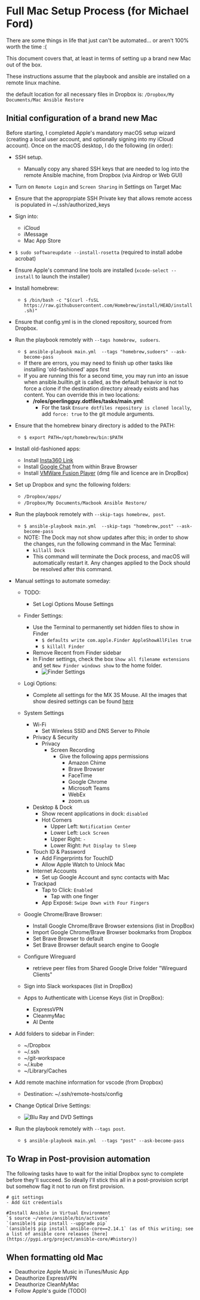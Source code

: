 # Full Mac Setup Process (for Michael Ford)

There are some things in life that just can't be automated... or aren't 100% worth the time :(

This document covers that, at least in terms of setting up a brand new Mac out of the box.

These instructions assume that the playbook and ansible are installed on a remote linux machine.

the default location for all necessary files in Dropbox is: `/Dropbox/My Documents/Mac Ansible Restore`

## Initial configuration of a brand new Mac

Before starting, I completed Apple's mandatory macOS setup wizard (creating a local user account, and optionally signing into my iCloud account). Once on the macOS desktop, I do the following (in order):

  - SSH setup.
    - Manually copy any shared SSH keys that are needed to log into the remote Ansible machine, from Dropbox (via Airdrop or Web GUI)
  - Turn on `Remote Login` and `Screen Sharing` in Settings on Target Mac
  - Ensure that the approprpiate SSH Private key that allows remote access is populated in ~/.ssh/authorized_keys
  - Sign into:
    - iCloud
    - iMessage
    - Mac App Store
  - `$ sudo softwareupdate --install-rosetta` (required to install adobe acrobat)
  - Ensure Apple's command line tools are installed (`xcode-select --install` to launch the installer)
  - Install homebrew:
    - `$ /bin/bash -c "$(curl -fsSL https://raw.githubusercontent.com/Homebrew/install/HEAD/install.sh)"`
  - Ensure that config.yml is in the cloned repository, sourced from Dropbox.
  - Run the playbook remotely with `--tags homebrew, sudoers`.
    - `$ ansible-playbook main.yml  --tags "homebrew,sudoers" --ask-become-pass`
    - If there are errors, you may need to finish up other tasks like installing 'old-fashioned' apps first
    - If you are running this for a second time, you may run into an issue when ansible.builtin.git is called, as the default behavior is not to force a clone if the destination directory already exists and has content. You can override this in two locations:
      - **<repository root>/roles/geerlingguy.dotfiles/tasks/main.yml**:
        - For the task `Ensure dotfiles repository is cloned locally`, add `force: true` to the git module arguments.

  - Ensure that the homebrew binary directory is added to the PATH:
    - `$ export PATH=/opt/homebrew/bin:$PATH`
  - Install old-fashioned apps:
    - Install [Insta360 Link](https://www.insta360.com/download/insta360-link)
    - Install [Google Chat](https://chat.google.com/download/) from within Brave Browser
    - Install [VMWare Fusion Player](https://customerconnect.vmware.com/en/evalcenter?p=fusion-player-personal-13) (dmg file and licence are in DropBox)
  - Set up Dropbox and sync the following folders:
    - `/Dropbox/apps/`
    - `/Dropbox/My Documents/Macbook Ansible Restore/`
  - Run the playbook remotely with `--skip-tags homebrew, post`.
    - `$ ansible-playbook main.yml  --skip-tags "homebrew,post" --ask-become-pass`
    - NOTE: The Dock may not show updates after this; in order to show the changes, run the following command in the Mac Terminal:
      - `killall Dock`
      - This command will terminate the Dock process, and macOS will automatically restart it. Any changes applied to the Dock should be resolved after this command.
  - Manual settings to automate someday:
    - TODO:
      - Set Logi Options Mouse Settings



    - Finder Settings:
      - Use the Terminal to permanently set hidden files to show in Finder
        - `$ defaults write com.apple.Finder AppleShowAllFiles true`
        - `$ killall Finder`
      - Remove Recent from Finder sidebar
      - In Finder settings, check the box `Show all filename extensions` and set `New Finder windows show` to the home folder.
        - ![Finder Settings](./images/finder_settings.png)
    - Logi Options:
      - Complete all settings for the MX 3S Mouse. All the images that show desired settings can be found [here](./images/logi_options/)
    - System Settings
      - Wi-Fi
        - Set Wireless SSID and DNS Server to Pihole
      - Privacy & Security
        - Privacy
          - Screen Recording
            - Give the following apps permissions
              - Amazon Chime
              - Brave Browser
              - FaceTime
              - Google Chrome
              - Microsoft Teams
              - WebEx
              - zoom.us
      - Desktop & Dock
        - Show recent applications in dock: `disabled`
        - Hot Corners
          - Upper Left: `Notification Center`
          - Lower Left: `Lock Screen`
          - Upper Right: `-`
          - Lower Right: `Put Display to Sleep` 
      - Touch ID & Password
        - Add Fingerprints for TouchID
        - Allow Apple Watch to Unlock Mac   
      - Internet Accounts
        - Set up Google Account and sync contacts with Mac
      - Trackpad
        - Tap to Click: `Enabled`
          - Tap with one finger
        - App Exposé: `Swipe Down with Four Fingers`
    - Google Chrome/Brave Browser:
      - Install Google Chrome/Brave Browser extensions (list in DropBox)
      - Import Google Chrome/Brave Browser bookmarks from Dropbox
      - Set Brave Browser to default
      - Set Brave Browser default search engine to Google
    - Configure Wireguard
      - retrieve peer files from Shared Google Drive folder "Wireguard Clients"
    - Sign into Slack workspaces (list in DropBox)
    - Apps to Authenticate with License Keys (list in DropBox):
      - ExpressVPN
      - CleanmyMac
      - Al Dente
  - Add folders to sidebar in Finder:
    - ~/Dropbox
    - ~/.ssh
    - ~/git-workspace
    - ~/.kube
    - ~/Library/Caches
  - Add remote machine information for vscode (from Dropbox)
    - Destination: ~/.ssh/remote-hosts/config
  - Change Optical Drive Settings:
    - ![Blu Ray and DVD Settings](./images/dvd_blu_ray.png)
  - Run the playbook remotely with `--tags post`.
    - `$ ansible-playbook main.yml  --tags "post" --ask-become-pass`

## To Wrap in Post-provision automation

The following tasks have to wait for the initial Dropbox sync to complete before they'll succeed. So ideally I'll stick this all in a post-provision script but somehow flag it not to run on first provision.

```
# git settings
- Add Git credentials

#Install Ansible in Virtual Environment
`$ source ~/venvs/ansible/bin/activate`
`(ansible)$ pip install --upgrade pip`
`(ansible)$ pip install ansible-core==2.14.1` (as of this writing; see a list of ansible core releases [here](https://pypi.org/project/ansible-core/#history))

```

## When formatting old Mac
  - Deauthorize Apple Music in iTunes/Music App
  - Deauthorize ExpressVPN
  - Deauthorize CleanMyMac
  - Follow Apple's guide (TODO)
